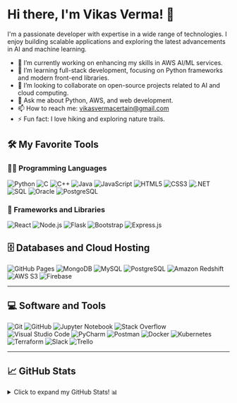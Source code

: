 # Hi there, I'm Vikas Verma! 👋

I'm a passionate developer with expertise in a wide range of technologies. I enjoy building scalable applications and exploring the latest advancements in AI and machine learning.

- 🔭 I’m currently working on enhancing my skills in AWS AI/ML services.
- 🌱 I’m learning full-stack development, focusing on Python frameworks and modern front-end libraries.     
- 👯 I’m looking to collaborate on open-source projects related to AI and cloud computing.
- 💬 Ask me about Python, AWS, and web development.
- 📫 How to reach me: [vikasvermacertain@gmail.com](mailto:vikasvermacertain@gmail.com)
- ⚡ Fun fact: I love hiking and exploring nature trails.


## 🛠️ My Favorite Tools

### 👨‍💻 Programming Languages

![Python](https://img.shields.io/badge/-Python-3776AB?style=flat-square&logo=python&logoColor=white)
![C](https://img.shields.io/badge/-C-A8B9CC?style=flat-square&logo=c&logoColor=white)
![C++](https://img.shields.io/badge/-C++-00599C?style=flat-square&logo=c%2B%2B&logoColor=white)
![Java](https://img.shields.io/badge/-Java-007396?style=flat-square&logo=java&logoColor=white)
![JavaScript](https://img.shields.io/badge/-JavaScript-F7DF1E?style=flat-square&logo=javascript&logoColor=black)
![HTML5](https://img.shields.io/badge/-HTML5-E34F26?style=flat-square&logo=html5&logoColor=white)
![CSS3](https://img.shields.io/badge/-CSS3-1572B6?style=flat-square&logo=css3&logoColor=white)
![.NET](https://img.shields.io/badge/-.NET-512BD4?style=flat-square&logo=dotnet&logoColor=white)
![SQL](https://img.shields.io/badge/-SQL-4479A1?style=flat-square&logo=postgresql&logoColor=white)
![Oracle](https://img.shields.io/badge/-Oracle-F80000?style=flat-square&logo=oracle&logoColor=white)
![PostgreSQL](https://img.shields.io/badge/-PostgreSQL-336791?style=flat-square&logo=postgresql&logoColor=white)

### 🧰 Frameworks and Libraries

![React](https://img.shields.io/badge/-React-61DAFB?style=flat-square&logo=react&logoColor=black)
![Node.js](https://img.shields.io/badge/-Node.js-339933?style=flat-square&logo=nodedotjs&logoColor=white)
![Flask](https://img.shields.io/badge/-Flask-000000?style=flat-square&logo=flask&logoColor=white)
![Bootstrap](https://img.shields.io/badge/-Bootstrap-7952B3?style=flat-square&logo=bootstrap&logoColor=white)
![Express.js](https://img.shields.io/badge/-Express.js-000000?style=flat-square&logo=express&logoColor=white)

## 🗄️ Databases and Cloud Hosting

![GitHub Pages](https://img.shields.io/badge/-GitHub%20Pages-222222?style=flat-square&logo=github&logoColor=white)
![MongoDB](https://img.shields.io/badge/-MongoDB-47A248?style=flat-square&logo=mongodb&logoColor=white)
![MySQL](https://img.shields.io/badge/-MySQL-4479A1?style=flat-square&logo=mysql&logoColor=white)
![PostgreSQL](https://img.shields.io/badge/-PostgreSQL-336791?style=flat-square&logo=postgresql&logoColor=white)
![Amazon Redshift](https://img.shields.io/badge/-Amazon%20Redshift-8C4FFF?style=flat-square&logo=amazon-redshift&logoColor=white)
![AWS S3](https://img.shields.io/badge/-AWS%20S3-569A31?style=flat-square&logo=amazon-s3&logoColor=white)
![Firebase](https://img.shields.io/badge/-Firebase-FFCA28?style=flat-square&logo=firebase&logoColor=white)

---

## 💻 Software and Tools

![Git](https://img.shields.io/badge/-Git-F05032?style=flat-square&logo=git&logoColor=white)
![GitHub](https://img.shields.io/badge/-GitHub-181717?style=flat-square&logo=github&logoColor=white)
![Jupyter Notebook](https://img.shields.io/badge/-Jupyter-DA5B0B?style=flat-square&logo=jupyter&logoColor=white)
![Stack Overflow](https://img.shields.io/badge/-Stack%20Overflow-FE7A16?style=flat-square&logo=stack-overflow&logoColor=white)
![Visual Studio Code](https://img.shields.io/badge/-VS%20Code-007ACC?style=flat-square&logo=visual-studio-code&logoColor=white)
![PyCharm](https://img.shields.io/badge/-PyCharm-000000?style=flat-square&logo=pycharm&logoColor=white)
![Postman](https://img.shields.io/badge/-Postman-FF6C37?style=flat-square&logo=postman&logoColor=white)
![Docker](https://img.shields.io/badge/-Docker-2496ED?style=flat-square&logo=docker&logoColor=white)
![Kubernetes](https://img.shields.io/badge/-Kubernetes-326CE5?style=flat-square&logo=kubernetes&logoColor=white)
![Terraform](https://img.shields.io/badge/-Terraform-623CE4?style=flat-square&logo=terraform&logoColor=white)
![Slack](https://img.shields.io/badge/-Slack-4A154B?style=flat-square&logo=slack&logoColor=white)
![Trello](https://img.shields.io/badge/-Trello-0052CC?style=flat-square&logo=trello&logoColor=white)

---
## 📈 GitHub Stats

<details>
  <summary>Click to expand my GitHub Stats! 📊</summary>

  ![Vikas's GitHub stats](https://github-readme-stats.vercel.app/api?username=vikasvermacertain&show_icons=true&theme=radical)

  ![Top Languages](https://github-readme-stats.vercel.app/api/top-langs/?username=vikasvermacertain&layout=compact&theme=radical)

 ![GitHub Streak](https://github-readme-stats.vercel.app/api?username=vikasvermacertain&show_icons=true&theme=radical)


</details>
